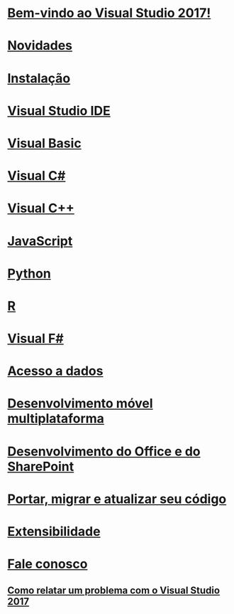 # [Bem-vindo ao Visual Studio 2017!](welcome-to-visual-studio.md)

# [Novidades](ide/whats-new-in-visual-studio.md)

# [Instalação](install/TOC.md)

# [Visual Studio IDE](ide/visual-studio-ide.md)

# [Visual Basic](/dotnet/visual-basic)

# [Visual C#](/dotnet/csharp)

# [Visual C++](/cpp/top/visual-cpp-in-visual-studio)

# [JavaScript](/scripting/javascript)

# [Python](python/getting-started-with-python.md)

# [R](rtvs/index.md)

# [Visual F#](/dotnet/fsharp/)

# [Acesso a dados](data-tools/TOC.md)

# [Desenvolvimento móvel multiplataforma](cross-platform/cross-platform-mobile-development-in-visual-studio.md)

# [Desenvolvimento do Office e do SharePoint](vsto/office-and-sharepoint-development-in-visual-studio.md)

# [Portar, migrar e atualizar seu código](porting\port-migrate-and-upgrade-visual-studio-projects.md)

# [Extensibilidade](extensibility/extensibility-in-visual-studio.md)

# [Fale conosco](ide/talk-to-us.md)

## [Como relatar um problema com o Visual Studio 2017](ide/how-to-report-a-problem-with-visual-studio-2017.md)

